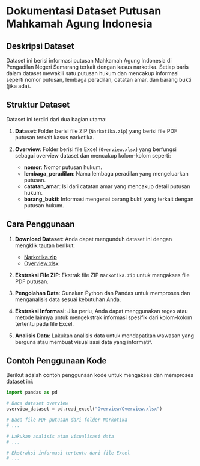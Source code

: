 # Dokumentasi Dataset Putusan Mahkamah Agung Indonesia

## Deskripsi Dataset

Dataset ini berisi informasi putusan Mahkamah Agung Indonesia di Pengadilan Negeri Semarang terkait dengan kasus narkotika. Setiap baris dalam dataset mewakili satu putusan hukum dan mencakup informasi seperti nomor putusan, lembaga peradilan, catatan amar, dan barang bukti (jika ada).

## Struktur Dataset

Dataset ini terdiri dari dua bagian utama:

1. **Dataset**: Folder berisi file ZIP (`Narkotika.zip`) yang berisi file PDF putusan terkait kasus narkotika.

2. **Overview**: Folder berisi file Excel (`Overview.xlsx`) yang berfungsi sebagai overview dataset dan mencakup kolom-kolom seperti:

    - **nomor**: Nomor putusan hukum.
    - **lembaga_peradilan**: Nama lembaga peradilan yang mengeluarkan putusan.
    - **catatan_amar**: Isi dari catatan amar yang mencakup detail putusan hukum.
    - **barang_bukti**: Informasi mengenai barang bukti yang terkait dengan putusan hukum.

## Cara Penggunaan

1. **Download Dataset**: Anda dapat mengunduh dataset ini dengan mengklik tautan berikut:
   - [Narkotika.zip](Dataset/Narkotika.zip)
   - [Overview.xlsx](Overview/Overview.xlsx)

2. **Ekstraksi File ZIP**: Ekstrak file ZIP `Narkotika.zip` untuk mengakses file PDF putusan.

3. **Pengolahan Data**: Gunakan Python dan Pandas untuk memproses dan menganalisis data sesuai kebutuhan Anda.

4. **Ekstraksi Informasi**: Jika perlu, Anda dapat menggunakan regex atau metode lainnya untuk mengekstrak informasi spesifik dari kolom-kolom tertentu pada file Excel.

5. **Analisis Data**: Lakukan analisis data untuk mendapatkan wawasan yang berguna atau membuat visualisasi data yang informatif.

## Contoh Penggunaan Kode

Berikut adalah contoh penggunaan kode untuk mengakses dan memproses dataset ini:

```python
import pandas as pd

# Baca dataset overview
overview_dataset = pd.read_excel("Overview/Overview.xlsx")

# Baca file PDF putusan dari folder Narkotika
# ...

# Lakukan analisis atau visualisasi data
# ...

# Ekstraksi informasi tertentu dari file Excel
# ...
